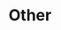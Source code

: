 ---
layout: default
title: Other
output: false

nav: true
nav_order: 8
dropdown: true
children:
  # - title: Lindström Lectures
  #   permalink: /lindstrom-lectures/
  # - title: divider
  - title: Nordic Online Logic Seminar
    permalink: /nol/
  - title: divider
  - title: Activities
    permalink: /activities/
  - title: divider
  - title: Resources
    permalink: /resources/
---
